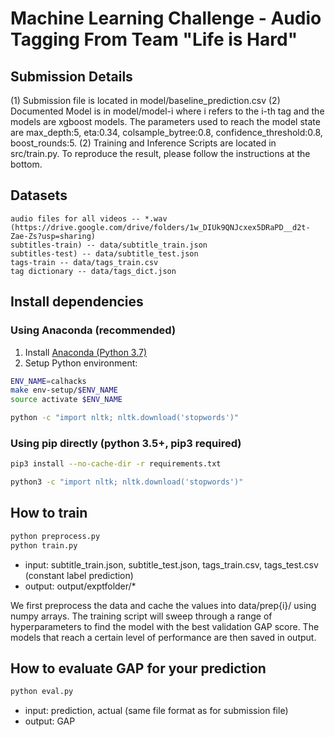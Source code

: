 # Machine Learning Challenge - Audio Tagging From Team "Life is Hard"

## Submission Details

(1) Submission file is located in model/baseline_prediction.csv
(2) Documented Model is in model/model-i where i refers to the i-th tag and the models are xgboost models. The parameters used to reach the model state are max_depth:5, eta:0.34, colsample_bytree:0.8, confidence_threshold:0.8, boost_rounds:5.
(2) Training and Inference Scripts are located in src/train.py. To reproduce the result, please follow the instructions at the bottom.

## Datasets
    
    audio files for all videos -- *.wav (https://drive.google.com/drive/folders/1w_DIUk9QNJcxex5DRaPD__d2t-Zae-Zs?usp=sharing)
    subtitles-train) -- data/subtitle_train.json
    subtitles-test) -- data/subtitle_test.json
    tags-train -- data/tags_train.csv
    tag dictionary -- data/tags_dict.json 

## Install dependencies

### Using Anaconda (recommended)

1. Install [Anaconda (Python 3.7)](https://www.anaconda.com/download/#download)
2. Setup Python environment:
```bash
ENV_NAME=calhacks
make env-setup/$ENV_NAME
source activate $ENV_NAME

python -c "import nltk; nltk.download('stopwords')"
```

### Using pip directly (python 3.5+, pip3 required)
```bash 
pip3 install --no-cache-dir -r requirements.txt

python3 -c "import nltk; nltk.download('stopwords')"
```
    
## How to train
```bash
python preprocess.py
python train.py
```
* input: subtitle_train.json, subtitle_test.json, tags_train.csv, tags_test.csv (constant label prediction)
* output: output/exptfolder/*

We first preprocess the data and cache the values into data/prep{i}/ using numpy arrays. The training script will sweep through a range of hyperparameters to find the model with the best validation GAP score. The models that reach a certain level of performance are then saved in output. 
        
## How to evaluate GAP for your prediction 
```bash
python eval.py
```
* input: prediction, actual (same file format as for submission file) 
* output: GAP 